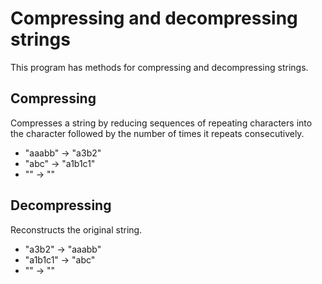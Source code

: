 # Compressing and decompressing strings
This program has methods for compressing and decompressing strings.
## Compressing
Compresses a string by reducing sequences of repeating characters into the character followed by the number of times it repeats consecutively.
- "aaabb" → "a3b2"
- "abc" → "a1b1c1"
- "" → ""
## Decompressing
Reconstructs the original string.
- "a3b2" → "aaabb"
- "a1b1c1" → "abc"
- "" → ""
